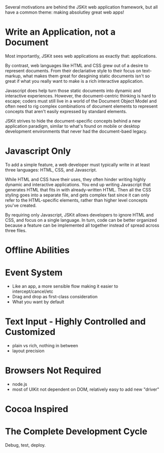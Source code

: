 Several motivations are behind the JSKit web application framework, but all have
a common theme: making absolutley great web apps!


Write an Application, not a Document
====================================

Most importantly, JSKit sees web applications as exactly that: applications.

By contrast, web languages like HTML and CSS grew out of a desire to represent
documents.  From their declariative style to their focus on text-markup, what
makes them great for desgining static documents isn't so great if what you
really want to make is a rich interactive application.

Javascript does help turn those static documents into dynamic and interactive
experiences.  However, the document-centric thinking is hard to escape; coders
must still live in a world  of the Document Object Model and often need to rig
complex combinations of document elements to represent concepts that aren't
easily expressed by standard elements.

JSKit strives to hide the document-specific concepts behind a new application
paradigm, similar to what's found on mobile or desktop development environments
that never had the document-baed legacy.


Javascript Only
===============

To add a simple feature, a web developer must typically write in at least three
languages: HTML, CSS, and Javascript.

While HTML and CSS have their uses, they often hinder writing highly dynamic and
interactive applications.  You end up writing Javascript that generates HTML
that fits in with already-written HTML.  Then all the CSS styling goes into a
separate file, and gets complex fast since it can only refer to the
HTML-specific elements, rather than higher level concepts you've created.

By requiring only Javascript, JSKit allows developers to ignore HTML and CSS,
and focus on a single language.  In turn, code can be better organized because
a feature can be implemented all together instead of spread across three files.


Offline Abilities
=================


Event System
============

- Like an app, a more sensible flow making it easier to intercept/cancel/etc
- Drag and drop as first-class consideration
- What you want by default


Text Input - Highly Controlled and Customized 
=============================================

- plain vs rich, nothing in between
- layout precision


Browsers Not Required
=====================

- node.js
- most of UIKit not dependent on DOM, relatively easy to add new "driver"


Cocoa Inspired
==============


The Complete Development Cycle
==============================

Debug, test, deploy.


